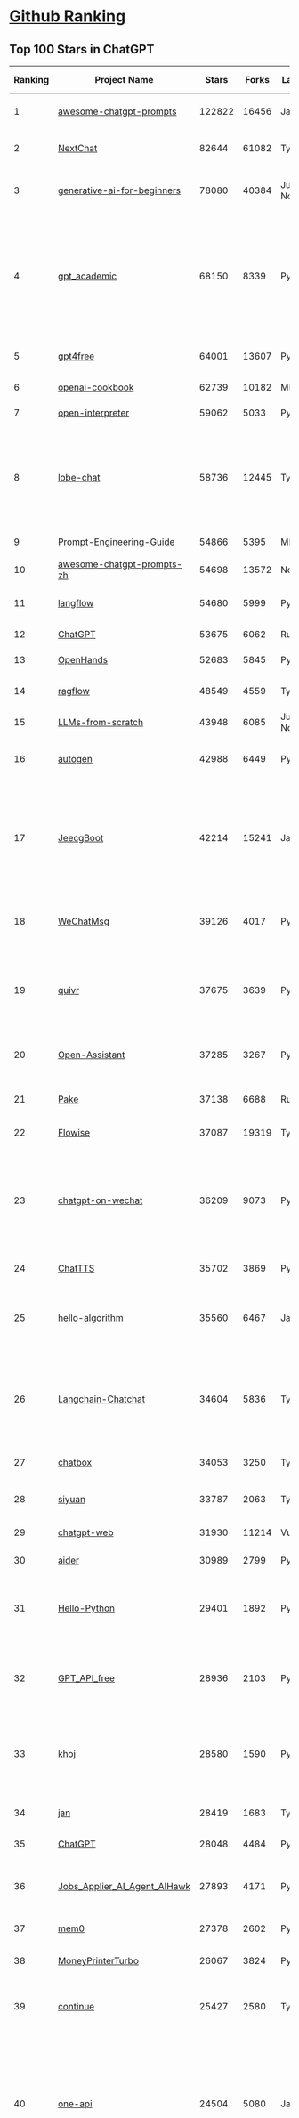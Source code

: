 [Github Ranking](../README.md)
==========

## Top 100 Stars in ChatGPT

| Ranking | Project Name | Stars | Forks | Language | Open Issues | Description | Last Commit |
| ------- | ------------ | ----- | ----- | -------- | ----------- | ----------- | ----------- |
| 1 | [awesome-chatgpt-prompts](https://github.com/f/awesome-chatgpt-prompts) | 122822 | 16456 | JavaScript | 0 | This repo includes ChatGPT prompt curation to use ChatGPT and other LLM tools better. | 2025-04-10T21:22:29Z |
| 2 | [NextChat](https://github.com/ChatGPTNextWeb/NextChat) | 82644 | 61082 | TypeScript | 619 | ✨ Light and Fast AI Assistant. Support: Web \| iOS \| MacOS \| Android \|  Linux \| Windows | 2025-04-07T10:57:52Z |
| 3 | [generative-ai-for-beginners](https://github.com/microsoft/generative-ai-for-beginners) | 78080 | 40384 | Jupyter Notebook | 7 | 21 Lessons, Get Started Building with Generative AI  🔗 https://microsoft.github.io/generative-ai-for-beginners/ | 2025-03-27T12:20:46Z |
| 4 | [gpt_academic](https://github.com/binary-husky/gpt_academic) | 68150 | 8339 | Python | 250 | 为GPT/GLM等LLM大语言模型提供实用化交互接口，特别优化论文阅读/润色/写作体验，模块化设计，支持自定义快捷按钮&函数插件，支持Python和C++等项目剖析&自译解功能，PDF/LaTex论文翻译&总结功能，支持并行问询多种LLM模型，支持chatglm3等本地模型。接入通义千问, deepseekcoder, 讯飞星火, 文心一言, llama2, rwkv, claude2, moss等。 | 2025-03-24T16:13:18Z |
| 5 | [gpt4free](https://github.com/xtekky/gpt4free) | 64001 | 13607 | Python | 33 | The official gpt4free repository \| various collection of powerful language models \| o3 and deepseek r1, gpt-4.5 | 2025-04-06T15:57:17Z |
| 6 | [openai-cookbook](https://github.com/openai/openai-cookbook) | 62739 | 10182 | MDX | 34 | Examples and guides for using the OpenAI API | 2025-04-10T19:11:31Z |
| 7 | [open-interpreter](https://github.com/OpenInterpreter/open-interpreter) | 59062 | 5033 | Python | 214 | A natural language interface for computers | 2025-03-30T20:30:55Z |
| 8 | [lobe-chat](https://github.com/lobehub/lobe-chat) | 58736 | 12445 | TypeScript | 664 | 🤯 Lobe Chat - an open-source, modern-design AI chat framework. Supports Multi AI Providers( OpenAI / Claude 3 / Gemini / Ollama / DeepSeek / Qwen), Knowledge Base (file upload / knowledge management / RAG ), Multi-Modals (Plugins/Artifacts) and Thinking. One-click FREE deployment of your private ChatGPT/ Claude / DeepSeek application. | 2025-04-11T03:36:22Z |
| 9 | [Prompt-Engineering-Guide](https://github.com/dair-ai/Prompt-Engineering-Guide) | 54866 | 5395 | MDX | 140 | 🐙 Guides, papers, lecture, notebooks and resources for prompt engineering | 2025-04-05T16:00:58Z |
| 10 | [awesome-chatgpt-prompts-zh](https://github.com/PlexPt/awesome-chatgpt-prompts-zh) | 54698 | 13572 | None | 38 | ChatGPT 中文调教指南。各种场景使用指南。学习怎么让它听你的话。 | 2025-01-01T08:34:33Z |
| 11 | [langflow](https://github.com/langflow-ai/langflow) | 54680 | 5999 | Python | 413 | Langflow is a powerful tool for building and deploying AI-powered agents and workflows. | 2025-04-11T01:45:41Z |
| 12 | [ChatGPT](https://github.com/lencx/ChatGPT) | 53675 | 6062 | Rust | 786 | 🔮 ChatGPT Desktop Application (Mac, Windows and Linux) | 2024-08-29T17:58:11Z |
| 13 | [OpenHands](https://github.com/All-Hands-AI/OpenHands) | 52683 | 5845 | Python | 208 | 🙌 OpenHands: Code Less, Make More | 2025-04-11T02:54:26Z |
| 14 | [ragflow](https://github.com/infiniflow/ragflow) | 48549 | 4559 | TypeScript | 1759 | RAGFlow is an open-source RAG (Retrieval-Augmented Generation) engine based on deep document understanding. | 2025-04-10T13:12:47Z |
| 15 | [LLMs-from-scratch](https://github.com/rasbt/LLMs-from-scratch) | 43948 | 6085 | Jupyter Notebook | 0 | Implement a ChatGPT-like LLM in PyTorch from scratch, step by step | 2025-04-06T23:29:23Z |
| 16 | [autogen](https://github.com/microsoft/autogen) | 42988 | 6449 | Python | 486 | A programming framework for agentic AI 🤖 PyPi: autogen-agentchat Discord: https://aka.ms/autogen-discord Office Hour: https://aka.ms/autogen-officehour | 2025-04-11T00:43:33Z |
| 17 | [JeecgBoot](https://github.com/jeecgboot/JeecgBoot) | 42214 | 15241 | Java | 33 | 🔥「AI 低代码平台」前后端分离 SpringBoot 2.x/3.x，SpringCloud，Ant Design&Vue3，Mybatis，Shiro！强大的代码生成器让前后端代码一键生成，无需写任何代码! 引领AI低代码开发模式 AI生成->OnlineCoding->代码生成->手工MERGE，帮助Java项目解决80%重复工作，让开发更关注业务，提高开发效率、节省成本，同时又不失灵活性 | 2025-04-10T07:36:21Z |
| 18 | [WeChatMsg](https://github.com/LC044/WeChatMsg) | 39126 | 4017 | Python | 25 | 提取微信聊天记录，将其导出成HTML、Word、Excel文档永久保存，对聊天记录进行分析生成年度聊天报告，用聊天数据训练专属于个人的AI聊天助手 | 2025-04-09T04:38:13Z |
| 19 | [quivr](https://github.com/QuivrHQ/quivr) | 37675 | 3639 | Python | 23 | Opiniated RAG for integrating GenAI in your apps 🧠   Focus on your product rather than the RAG. Easy integration in existing products with customisation!  Any LLM: GPT4, Groq, Llama. Any Vectorstore: PGVector, Faiss. Any Files. Anyway you want.  | 2025-04-10T19:24:55Z |
| 20 | [Open-Assistant](https://github.com/LAION-AI/Open-Assistant) | 37285 | 3267 | Python | 227 | OpenAssistant is a chat-based assistant that understands tasks, can interact with third-party systems, and retrieve information dynamically to do so. | 2024-08-17T01:55:35Z |
| 21 | [Pake](https://github.com/tw93/Pake) | 37138 | 6688 | Rust | 44 | 🤱🏻 Turn any webpage into a desktop app with Rust.  🤱🏻 利用 Rust 轻松构建轻量级多端桌面应用 | 2025-03-25T12:35:16Z |
| 22 | [Flowise](https://github.com/FlowiseAI/Flowise) | 37087 | 19319 | TypeScript | 524 | Drag & drop UI to build your customized LLM flow | 2025-04-10T17:00:50Z |
| 23 | [chatgpt-on-wechat](https://github.com/zhayujie/chatgpt-on-wechat) | 36209 | 9073 | Python | 284 | 基于大模型搭建的聊天机器人，同时支持 微信公众号、企业微信应用、飞书、钉钉 等接入，可选择GPT3.5/GPT-4o/GPT-o1/ DeepSeek/Claude/文心一言/讯飞星火/通义千问/ Gemini/GLM-4/Claude/Kimi/LinkAI，能处理文本、语音和图片，访问操作系统和互联网，支持基于自有知识库进行定制企业智能客服。 | 2025-04-11T02:23:05Z |
| 24 | [ChatTTS](https://github.com/2noise/ChatTTS) | 35702 | 3869 | Python | 69 | A generative speech model for daily dialogue. | 2025-03-14T03:34:46Z |
| 25 | [hello-algorithm](https://github.com/geekxh/hello-algorithm) | 35560 | 6467 | Java | 12 | 🌍 针对小白的算法训练 \| 包括四部分：①.大厂面经 ②.力扣图解  ③.千本开源电子书 ④.百张技术思维导图（项目花了上百小时，希望可以点 star 支持，🌹感谢~）推荐免费ChatGPT使用网站 | 2023-06-13T04:13:17Z |
| 26 | [Langchain-Chatchat](https://github.com/chatchat-space/Langchain-Chatchat) | 34604 | 5836 | TypeScript | 195 | Langchain-Chatchat（原Langchain-ChatGLM）基于 Langchain 与 ChatGLM, Qwen 与 Llama 等语言模型的 RAG 与 Agent 应用 \| Langchain-Chatchat (formerly langchain-ChatGLM), local knowledge based LLM (like ChatGLM, Qwen and Llama) RAG and Agent app with langchain  | 2025-03-25T15:45:51Z |
| 27 | [chatbox](https://github.com/chatboxai/chatbox) | 34053 | 3250 | TypeScript | 640 | User-friendly Desktop Client App for AI Models/LLMs (GPT, Claude, Gemini, Ollama...) | 2025-03-20T15:20:56Z |
| 28 | [siyuan](https://github.com/siyuan-note/siyuan) | 33787 | 2063 | TypeScript | 315 | A privacy-first, self-hosted, fully open source personal knowledge management software, written in typescript and golang. | 2025-04-10T11:24:21Z |
| 29 | [chatgpt-web](https://github.com/Chanzhaoyu/chatgpt-web) | 31930 | 11214 | Vue | 0 | 用 Express 和  Vue3 搭建的 ChatGPT 演示网页 | 2024-08-16T15:26:57Z |
| 30 | [aider](https://github.com/Aider-AI/aider) | 30989 | 2799 | Python | 709 | aider is AI pair programming in your terminal | 2025-04-11T02:26:08Z |
| 31 | [Hello-Python](https://github.com/mouredev/Hello-Python) | 29401 | 1892 | Python | 30 | Curso para aprender el lenguaje de programación Python desde cero y para principiantes. 100 clases, 44 horas en vídeo, código, proyectos y grupo de chat. Fundamentos, frontend, backend, testing, IA... | 2025-02-28T12:39:35Z |
| 32 | [GPT_API_free](https://github.com/chatanywhere/GPT_API_free) | 28936 | 2103 | Python | 6 | Free ChatGPT&DeepSeek API Key，免费ChatGPT&DeepSeek API。免费接入DeepSeek API和GPT4 API，支持 gpt \| deepseek \| claude \| gemini \| grok 等排名靠前的常用大模型。 | 2025-03-17T20:29:27Z |
| 33 | [khoj](https://github.com/khoj-ai/khoj) | 28580 | 1590 | Python | 71 | Your AI second brain. Self-hostable. Get answers from the web or your docs. Build custom agents, schedule automations, do deep research. Turn any online or local LLM into your personal, autonomous AI (gpt, claude, gemini, llama, qwen, mistral). Get started - free. | 2025-04-11T01:30:17Z |
| 34 | [jan](https://github.com/menloresearch/jan) | 28419 | 1683 | TypeScript | 167 | Jan is an open source alternative to ChatGPT that runs 100% offline on your computer | 2025-04-10T07:57:14Z |
| 35 | [ChatGPT](https://github.com/acheong08/ChatGPT) | 28048 | 4484 | Python | 11 | Reverse engineered ChatGPT API | 2023-08-02T06:02:10Z |
| 36 | [Jobs_Applier_AI_Agent_AIHawk](https://github.com/feder-cr/Jobs_Applier_AI_Agent_AIHawk) | 27893 | 4171 | Python | 37 | AIHawk aims to easy job hunt process by automating the job application process. Utilizing artificial intelligence, it enables users to apply for multiple jobs in a tailored way. | 2025-03-14T12:01:49Z |
| 37 | [mem0](https://github.com/mem0ai/mem0) | 27378 | 2602 | Python | 238 | The Memory layer for AI Agents | 2025-04-10T16:44:57Z |
| 38 | [MoneyPrinterTurbo](https://github.com/harry0703/MoneyPrinterTurbo) | 26067 | 3824 | Python | 116 | 利用AI大模型，一键生成高清短视频 Generate short videos with one click using AI LLM. | 2025-03-23T10:45:27Z |
| 39 | [continue](https://github.com/continuedev/continue) | 25427 | 2580 | TypeScript | 746 | ⏩ Create, share, and use custom AI code assistants with our open-source IDE extensions and hub of models, rules, prompts, docs, and other building blocks | 2025-04-11T02:48:36Z |
| 40 | [one-api](https://github.com/songquanpeng/one-api) | 24504 | 5080 | JavaScript | 826 | LLM API 管理 & 分发系统，支持 OpenAI、Azure、Anthropic Claude、Google Gemini、DeepSeek、字节豆包、ChatGLM、文心一言、讯飞星火、通义千问、360 智脑、腾讯混元等主流模型，统一 API 适配，可用于 key 管理与二次分发。单可执行文件，提供 Docker 镜像，一键部署，开箱即用。LLM API management & key redistribution system, unifying multiple providers under a single API. Single binary, Docker-ready, with an English UI. | 2025-02-21T11:30:22Z |
| 41 | [LibreChat](https://github.com/danny-avila/LibreChat) | 24344 | 4112 | TypeScript | 138 | Enhanced ChatGPT Clone: Features Agents, DeepSeek, Anthropic, AWS, OpenAI, Assistants API, Azure, Groq, o1, GPT-4o, Mistral, OpenRouter, Vertex AI, Gemini, Artifacts, AI model switching, message search, Code Interpreter, langchain, DALL-E-3, OpenAPI Actions, Functions, Secure Multi-User Auth, Presets, open-source for self-hosting. Active project. | 2025-04-10T21:42:46Z |
| 42 | [openai-translator](https://github.com/openai-translator/openai-translator) | 24330 | 1780 | TypeScript | 477 | 基于 ChatGPT API 的划词翻译浏览器插件和跨平台桌面端应用    -    Browser extension and cross-platform desktop application for translation based on ChatGPT API. | 2024-11-16T20:34:00Z |
| 43 | [Chat2DB](https://github.com/CodePhiliaX/Chat2DB) | 22270 | 2421 | Java | 444 | 🔥🔥🔥AI-driven database tool and SQL client, The hottest GUI client, supporting MySQL, Oracle, PostgreSQL, DB2, SQL Server, DB2, SQLite, H2, ClickHouse, and more. | 2025-03-05T07:57:52Z |
| 44 | [LLaVA](https://github.com/haotian-liu/LLaVA) | 22159 | 2436 | Python | 1062 | [NeurIPS'23 Oral] Visual Instruction Tuning (LLaVA) built towards GPT-4V level capabilities and beyond. | 2024-08-12T09:52:38Z |
| 45 | [chatgpt-retrieval-plugin](https://github.com/openai/chatgpt-retrieval-plugin) | 21164 | 3695 | Python | 167 | The ChatGPT Retrieval Plugin lets you easily find personal or work documents by asking questions in natural language. | 2024-07-04T22:00:16Z |
| 46 | [SmsForwarder](https://github.com/pppscn/SmsForwarder) | 20551 | 2693 | Kotlin | 11 | 短信转发器——监控Android手机短信、来电、APP通知，并根据指定规则转发到其他手机：钉钉群自定义机器人、钉钉企业内机器人、企业微信群机器人、飞书机器人、企业微信应用消息、邮箱、bark、webhook、Telegram机器人、Server酱、PushPlus、手机短信等。包括主动控制服务端与客户端，让你轻松远程发短信、查短信、查通话、查话簿、查电量等。（V3.0 新增）PS.这个APK主要是学习与自用，如有BUG请提ISSUE，同时欢迎大家提PR指正 | 2025-03-21T11:12:12Z |
| 47 | [architecture.of.internet-product](https://github.com/davideuler/architecture.of.internet-product) | 20246 | 4678 | HTML | 3 | 互联网公司技术架构，微信/淘宝/微博/腾讯/阿里/美团点评/百度/OpenAI/Google/Facebook/Amazon/eBay的架构，欢迎PR补充 | 2024-02-17T12:02:24Z |
| 48 | [haystack](https://github.com/deepset-ai/haystack) | 20239 | 2128 | Python | 115 | AI orchestration framework to build customizable, production-ready LLM applications. Connect components (models, vector DBs, file converters) to pipelines or agents that can interact with your data. With advanced retrieval methods, it's best suited for building RAG, question answering, semantic search or conversational agent chatbots. | 2025-04-10T23:44:38Z |
| 49 | [best-of-ml-python](https://github.com/ml-tooling/best-of-ml-python) | 19913 | 2750 | None | 23 | 🏆 A ranked list of awesome machine learning Python libraries. Updated weekly. | 2025-04-10T19:48:35Z |
| 50 | [awesome-free-chatgpt](https://github.com/LiLittleCat/awesome-free-chatgpt) | 19718 | 1370 | Python | 51 | 🆓免费的 ChatGPT 镜像网站列表，持续更新。List of free ChatGPT mirror sites, continuously updated.  | 2025-04-01T10:20:27Z |
| 51 | [ChatPaper](https://github.com/kaixindelele/ChatPaper) | 18836 | 1949 | Python | 68 | Use ChatGPT to summarize the arXiv papers. 全流程加速科研，利用chatgpt进行论文全文总结+专业翻译+润色+审稿+审稿回复 | 2024-04-04T02:45:02Z |
| 52 | [vpncn.github.io](https://github.com/vpncn/vpncn.github.io) | 17090 | 1519 | HTML | 0 | 2025中国翻墙软件VPN推荐以及科学上网避坑，稳定好用。对比SSR机场、蓝灯、V2ray、老王VPN、VPS搭建梯子等科学上网与翻墙软件，中国最新科学上网翻墙梯子VPN下载推荐，访问Chatgpt。 | 2025-03-08T15:06:14Z |
| 53 | [carrot](https://github.com/xx025/carrot) | 17076 | 1450 | None | 1 | Free ChatGPT Site List 这儿为你准备了众多免费好用的ChatGPT镜像站点 | 2025-04-02T14:54:14Z |
| 54 | [FinGPT](https://github.com/AI4Finance-Foundation/FinGPT) | 15780 | 2216 | Jupyter Notebook | 71 | FinGPT: Open-Source Financial Large Language Models!  Revolutionize 🔥    We release the trained model on HuggingFace. | 2024-12-26T03:22:34Z |
| 55 | [ChatALL](https://github.com/ai-shifu/ChatALL) | 15714 | 1672 | JavaScript | 223 |  Concurrently chat with ChatGPT, Bing Chat, Bard, Alpaca, Vicuna, Claude, ChatGLM, MOSS, 讯飞星火, 文心一言 and more, discover the best answers | 2025-03-14T16:14:36Z |
| 56 | [DocsGPT](https://github.com/arc53/DocsGPT) | 15529 | 1657 | TypeScript | 32 | DocsGPT is an open-source genAI tool that helps users get reliable answers from knowledge source, while avoiding hallucinations. It enables private and reliable information retrieval, with tooling and agentic system capability built in. | 2025-04-10T21:14:23Z |
| 57 | [ChuanhuChatGPT](https://github.com/GaiZhenbiao/ChuanhuChatGPT) | 15412 | 2287 | Python | 122 | GUI for ChatGPT API and many LLMs. Supports agents, file-based QA, GPT finetuning and query with web search. All with a neat UI. | 2025-03-13T09:36:38Z |
| 58 | [web-llm](https://github.com/mlc-ai/web-llm) | 15185 | 990 | TypeScript | 98 | High-performance In-browser LLM Inference Engine  | 2025-01-21T08:18:46Z |
| 59 | [kirara-ai](https://github.com/lss233/kirara-ai) | 14983 | 1654 | Python | 245 | 🤖 可 DIY 的 多模态 AI 聊天机器人 \| 🚀 快速接入 微信、 QQ、Telegram、等聊天平台 \| 🦈支持DeepSeek、Grok、Claude、Ollama、Gemini、OpenAI \| 工作流系统、网页搜索、AI画图、人设调教、虚拟女仆、语音对话 \|  | 2025-04-06T19:17:25Z |
| 60 | [leedl-tutorial](https://github.com/datawhalechina/leedl-tutorial) | 14915 | 3007 | Jupyter Notebook | 8 | 《李宏毅深度学习教程》（李宏毅老师推荐👍，苹果书🍎），PDF下载地址：https://github.com/datawhalechina/leedl-tutorial/releases | 2025-04-03T03:27:19Z |
| 61 | [KeepChatGPT](https://github.com/xcanwin/KeepChatGPT) | 14806 | 731 | JavaScript | 95 | 这是一款提高ChatGPT的数据安全能力和效率的插件。并且免费共享大量创新功能，如：自动刷新、保持活跃、数据安全、取消审计、克隆对话、言无不尽、净化页面、展示大屏、拦截跟踪、日新月异、明察秋毫等。让我们的AI体验无比安全、顺畅、丝滑、高效、简洁。 | 2025-03-23T09:12:53Z |
| 62 | [ai-chatbot](https://github.com/vercel/ai-chatbot) | 14608 | 3897 | TypeScript | 191 | A full-featured, hackable Next.js AI chatbot built by Vercel | 2025-04-10T00:46:27Z |
| 63 | [open-im-server](https://github.com/openimsdk/open-im-server) | 14555 | 2564 | Go | 102 | IM Chat ChatGPT | 2025-04-02T10:18:24Z |
| 64 | [repomix](https://github.com/yamadashy/repomix) | 14461 | 614 | TypeScript | 76 | 📦 Repomix (formerly Repopack) is a powerful tool that packs your entire repository into a single, AI-friendly file. Perfect for when you need to feed your codebase to Large Language Models (LLMs) or other AI tools like Claude, ChatGPT, DeepSeek, Perplexity, Gemini, Gemma, Llama, Grok, and more. | 2025-04-07T02:37:06Z |
| 65 | [novel](https://github.com/steven-tey/novel) | 14383 | 1184 | TypeScript | 103 | Notion-style WYSIWYG editor with AI-powered autocompletion. | 2025-01-18T14:26:33Z |
| 66 | [botpress](https://github.com/botpress/botpress) | 13530 | 1953 | TypeScript | 8 | The open-source hub to build & deploy GPT/LLM Agents ⚡️ | 2025-04-10T21:03:01Z |
| 67 | [RWKV-LM](https://github.com/BlinkDL/RWKV-LM) | 13501 | 907 | Python | 102 | RWKV (pronounced RwaKuv) is an RNN with great LLM performance, which can also be directly trained like a GPT transformer (parallelizable). We are at RWKV-7 "Goose". So it's combining the best of RNN and transformer - great performance, linear time, constant space (no kv-cache), fast training, infinite ctx_len, and free sentence embedding. | 2025-04-07T09:58:44Z |
| 68 | [wechat-chatgpt](https://github.com/fuergaosi233/wechat-chatgpt) | 13326 | 3852 | TypeScript | 0 | Use ChatGPT On Wechat via wechaty | 2024-05-20T09:44:41Z |
| 69 | [chatgpt-google-extension](https://github.com/wong2/chatgpt-google-extension) | 13234 | 1489 | TypeScript | 97 | This project is deprecated. Check my new project ChatHub: | 2024-08-14T17:49:27Z |
| 70 | [CosyVoice](https://github.com/FunAudioLLM/CosyVoice) | 12891 | 1306 | Python | 615 | Multi-lingual large voice generation model, providing inference, training and deployment full-stack ability. | 2025-04-08T04:23:45Z |
| 71 | [onyx](https://github.com/onyx-dot-app/onyx) | 12641 | 1629 | Python | 248 | Gen-AI Chat for Teams - Think ChatGPT if it had access to your team's unique knowledge. | 2025-04-11T03:29:50Z |
| 72 | [MOSS](https://github.com/OpenMOSS/MOSS) | 12043 | 1144 | Python | 235 | An open-source tool-augmented conversational language model from Fudan University | 2024-07-13T14:52:59Z |
| 73 | [gorilla](https://github.com/ShishirPatil/gorilla) | 11970 | 1084 | Python | 98 | Gorilla: Training and Evaluating LLMs for Function Calls (Tool Calls) | 2025-04-10T00:20:39Z |
| 74 | [h2ogpt](https://github.com/h2oai/h2ogpt) | 11760 | 1297 | Python | 285 | Private chat with local GPT with document, images, video, etc. 100% private, Apache 2.0. Supports oLLaMa, Mixtral, llama.cpp, and more. Demo: https://gpt.h2o.ai/ https://gpt-docs.h2o.ai/ | 2025-03-26T15:07:15Z |
| 75 | [MoneyPrinter](https://github.com/FujiwaraChoki/MoneyPrinter) | 11618 | 1502 | Python | 6 | Automate Creation of YouTube Shorts using MoviePy. | 2025-03-20T07:46:34Z |
| 76 | [void](https://github.com/voideditor/void) | 11565 | 713 | TypeScript | 74 | None | 2025-04-10T08:18:28Z |
| 77 | [LLMSurvey](https://github.com/RUCAIBox/LLMSurvey) | 11351 | 882 | Python | 21 | The official GitHub page for the survey paper "A Survey of Large Language Models". | 2025-03-11T09:51:42Z |
| 78 | [awesome-chatgpt-zh](https://github.com/EmbraceAGI/awesome-chatgpt-zh) | 11085 | 916 | Python | 0 | ChatGPT 中文指南🔥，ChatGPT 中文调教指南，指令指南，应用开发指南，精选资源清单，更好的使用 chatGPT 让你的生产力 up up up! 🚀 | 2024-11-05T10:24:21Z |
| 79 | [llama-gpt](https://github.com/getumbrel/llama-gpt) | 10960 | 714 | TypeScript | 84 | A self-hosted, offline, ChatGPT-like chatbot. Powered by Llama 2. 100% private, with no data leaving your device. New: Code Llama support! | 2024-04-23T18:56:06Z |
| 80 | [mi-gpt](https://github.com/idootop/mi-gpt) | 10746 | 1369 | TypeScript | 9 | 🏠 将小爱音箱接入 ChatGPT 和豆包，改造成你的专属语音助手。 | 2025-04-06T08:53:06Z |
| 81 | [shell_gpt](https://github.com/TheR1D/shell_gpt) | 10667 | 840 | Python | 87 | A command-line productivity tool powered by AI large language models like GPT-4, will help you accomplish your tasks faster and more efficiently. | 2025-04-08T10:50:58Z |
| 82 | [chatGPTBox](https://github.com/josStorer/chatGPTBox) | 10467 | 798 | JavaScript | 330 | Integrating ChatGPT into your browser deeply, everything you need is here | 2025-01-31T10:37:06Z |
| 83 | [LangBot](https://github.com/RockChinQ/LangBot) | 10442 | 763 | Python | 90 | 😎简单易用、🧩丰富生态 - 大模型原生即时通信机器人平台 \| 适配 QQ / 微信（企业微信、个人微信）/ 飞书 / 钉钉 / Discord / Telegram / Slack 等平台 \| 支持 ChatGPT、DeepSeek、Dify、Claude、Gemini、xAI Grok、Ollama、LM Studio、阿里云百炼、火山方舟、SiliconFlow、Qwen、Moonshot、ChatGLM、SillyTraven、MCP 等 LLM 的机器人 / Agent \| LLM-based instant messaging bots platform, supports Discord, Telegram, WeChat, Lark, DingTalk, QQ, Slack | 2025-04-09T14:00:39Z |
| 84 | [promptflow](https://github.com/microsoft/promptflow) | 10211 | 963 | Python | 83 | Build high-quality LLM apps - from prototyping, testing to production deployment and monitoring. | 2025-04-01T21:33:39Z |
| 85 | [open-saas](https://github.com/wasp-lang/open-saas) | 10117 | 1032 | TypeScript | 75 | A free, open-source SaaS app starter for React & Node.js with superpowers. Full-featured. Community-driven. | 2025-04-08T09:18:09Z |
| 86 | [go-openai](https://github.com/sashabaranov/go-openai) | 9834 | 1546 | Go | 131 | OpenAI ChatGPT, GPT-3, GPT-4, DALL·E, Whisper API wrapper for Go | 2025-03-20T19:13:33Z |
| 87 | [ChatRWKV](https://github.com/BlinkDL/ChatRWKV) | 9472 | 704 | Python | 33 | ChatRWKV is like ChatGPT but powered by RWKV (100% RNN) language model, and open source. | 2025-01-28T06:51:26Z |
| 88 | [Bob](https://github.com/ripperhe/Bob) | 9238 | 518 | None | 111 | Bob 是一款 macOS 平台的翻译和 OCR 软件。 | 2025-01-24T08:30:17Z |
| 89 | [chainlit](https://github.com/Chainlit/chainlit) | 9225 | 1244 | TypeScript | 328 | Build Conversational AI in minutes ⚡️ | 2025-04-09T17:57:18Z |
| 90 | [BingGPT](https://github.com/dice2o/BingGPT) | 9174 | 703 | JavaScript | 235 | Desktop application of new Bing's AI-powered chat (Windows, macOS and Linux) | 2024-02-08T15:06:01Z |
| 91 | [hamulete](https://github.com/hoochanlon/hamulete) | 9054 | 1877 | Python | 0 | 🏔️国立台湾大学、新加坡国立大学、早稻田大学、东京大学，中央研究院（台湾）以及中国重点高校及科研机构，社科、经济、数学、博弈论、哲学、系统工程类学术论文等知识库。 | 2025-02-14T08:23:04Z |
| 92 | [supermemory](https://github.com/supermemoryai/supermemory) | 9021 | 870 | TypeScript | 8 | Build your own second brain with supermemory. It's a ChatGPT for your bookmarks. Import tweets or save websites and content using the chrome extension. | 2025-04-10T18:22:19Z |
| 93 | [chatgpt_system_prompt](https://github.com/LouisShark/chatgpt_system_prompt) | 8861 | 1264 | HTML | 0 | A collection of GPT system prompts and various prompt injection/leaking knowledge. | 2025-04-10T09:21:01Z |
| 94 | [LangGPT](https://github.com/langgptai/LangGPT) | 8854 | 714 | Jupyter Notebook | 0 | LangGPT: Empowering everyone to become a prompt expert!🚀  Structured Prompt，Language of GPT, 结构化提示词，结构化Prompt | 2024-12-13T10:22:49Z |
| 95 | [go-proxy-bingai](https://github.com/adams549659584/go-proxy-bingai) | 8762 | 13079 | HTML | 217 | 用 Vue3 和 Go 搭建的微软 New Bing 演示站点，拥有一致的 UI 体验，支持 ChatGPT 提示词，国内可用。 | 2024-03-20T07:24:11Z |
| 96 | [chat-ui](https://github.com/huggingface/chat-ui) | 8550 | 1277 | TypeScript | 303 | Open source codebase powering the HuggingChat app | 2025-04-10T09:54:19Z |
| 97 | [LMFlow](https://github.com/OptimalScale/LMFlow) | 8395 | 834 | Python | 73 | An Extensible Toolkit for Finetuning and Inference of Large Foundation Models. Large Models for All. | 2025-04-10T09:22:52Z |
| 98 | [BetterChatGPT](https://github.com/ztjhz/BetterChatGPT) | 8365 | 2787 | TypeScript | 214 | An amazing UI for OpenAI's ChatGPT (Website + Windows + MacOS + Linux) | 2024-08-14T10:26:46Z |
| 99 | [awesome-chatgpt](https://github.com/humanloop/awesome-chatgpt) | 8225 | 520 | None | 23 | Curated list of awesome tools, demos, docs for ChatGPT and GPT-3 | 2024-05-13T01:11:31Z |
| 100 | [coai](https://github.com/coaidev/coai) | 8204 | 1103 | TypeScript | 19 | 🚀 Next Generation AI One-Stop Internationalization Solution. 🚀 下一代 AI 一站式 B/C 端解决方案，支持 OpenAI，Midjourney，Claude，讯飞星火，Stable Diffusion，DALL·E，ChatGLM，通义千问，腾讯混元，360 智脑，百川 AI，火山方舟，新必应，Gemini，Moonshot 等模型，支持对话分享，自定义预设，云端同步，模型市场，支持弹性计费和订阅计划模式，支持图片解析，支持联网搜索，支持模型缓存，丰富美观的后台管理与仪表盘数据统计。 | 2025-03-24T17:56:38Z |

